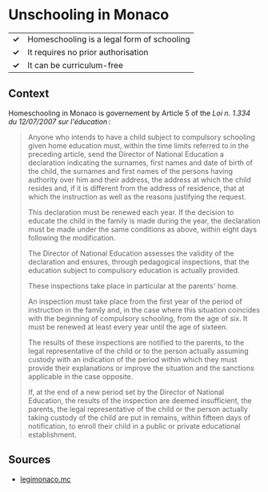 # Unschooling in Monaco
| | |
|-|-|
| __✓__ | Homeschooling is a legal form of schooling |
| __✓__ | It requires no prior authorisation |
| __✓__ | It can be curriculum-free |


## Context

Homeschooling in Monaco is governement by Article 5 of the _Loi n. 1.334 du 12/07/2007 sur l'éducation_ :

> Anyone who intends to have a child subject to compulsory schooling given home education must,
> within the time limits referred to in the preceding article,
> send the Director of National Education a declaration indicating the surnames,
> first names and date of birth of the child,
> the surnames and first names of the persons having authority over him and their address,
> the address at which the child resides and,
> if it is different from the address of residence,
> that at which the instruction as well as the reasons justifying the request.
>
> This declaration must be renewed each year.
> If the decision to educate the child in the family is made during the year,
> the declaration must be made under the same conditions as above,
> within eight days following the modification.
>
> The Director of National Education assesses the validity of the declaration and ensures,
> through pedagogical inspections,
> that the education subject to compulsory education is actually provided.
>
> These inspections take place in particular at the parents' home.
>
> An inspection must take place from the first year of the period of instruction in the family and,
> in the case where this situation coincides with the beginning of compulsory schooling,
> from the age of six.
> It must be renewed at least every year until the age of sixteen.
>
> The results of these inspections are notified to the parents,
> to the legal representative of the child or to the person actually assuming custody with an indication
> of the period within which they must provide their explanations or improve the situation
> and the sanctions applicable in the case opposite.
>
> If,
> at the end of a new period set by the Director of National Education,
> the results of the inspection are deemed insufficient, the parents,
> the legal representative of the child or the person actually taking custody of the child are put in remains,
> within fifteen days of notification, to enroll their child in a public or private educational establishment.

## Sources

* [legimonaco.mc](https://www.legimonaco.mc/305/legismclois.nsf/db3b0488a44ebcf9c12574c7002a8e84/2146a055414cc749c125773f003d7302!OpenDocument&Highlight=0,1.334)
